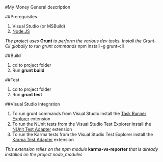 ﻿#My Money
General description

##Prerequisites
1. Visual Studio (or MSBuild)
2. [Node.JS](www.nodejs.org)

*The project uses* **Grunt** *to perform the various dev tasks. Install the Grunt-Cli globally to run grunt commands*
npm install -g grunt-cli

##Build
1. cd to project folder
2. Run **grunt build**

##Test
1. cd to project folder
2. Run **grunt test**

##Visual Studio Integration
1. To run grunt commands from Visual Studio install the [Task Runner Explorer](https://visualstudiogallery.msdn.microsoft.com/8e1b4368-4afb-467a-bc13-9650572db708) extension
2. To run the NUnit tests from the Visual Studio Test Explorer install the [NUnit Test Adapter](https://visualstudiogallery.msdn.microsoft.com/6ab922d0-21c0-4f06-ab5f-4ecd1fe7175d) extension
3. To run the Karma tests from the Visual Studio Test Explorer install the [Karma Test Adapter](https://visualstudiogallery.msdn.microsoft.com/4cd59e4a-82e8-4b4e-8302-d102fc81b090) extension

*This extension relies on the npm module* **karma-vs-reporter** *that is already installed on the project node_modules*
